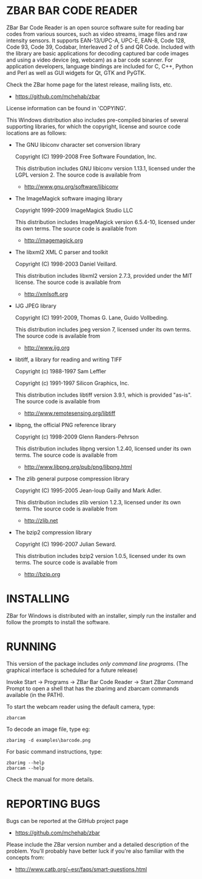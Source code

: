 ZBAR BAR CODE READER
====================

ZBar Bar Code Reader is an open source software suite for reading bar codes
from various sources, such as video streams, image files and raw intensity
sensors. It supports EAN-13/UPC-A, UPC-E, EAN-8, Code 128, Code 93, Code 39,
Codabar, Interleaved 2 of 5 and QR Code.  Included with the library are basic
applications for decoding captured bar code images and using a video device
(eg, webcam) as a bar code scanner.  For application developers, language
bindings are included for C, C++, Python and Perl as well as GUI widgets for
Qt, GTK and PyGTK.

Check the ZBar home page for the latest release, mailing lists, etc.

  * <https://github.com/mchehab/zbar>

License information can be found in 'COPYING'.

This Windows distribution also includes pre-compiled binaries of several
supporting libraries, for which the copyright, license and source code
locations are as follows:

  * The GNU libiconv character set conversion library

    Copyright (C) 1999-2008 Free Software Foundation, Inc.

    This distribution includes GNU libiconv version 1.13.1, licensed under
    the LGPL version 2.  The source code is available from

      * <http://www.gnu.org/software/libiconv>

  * The ImageMagick software imaging library

    Copyright 1999-2009 ImageMagick Studio LLC

    This distribution includes ImageMagick version 6.5.4-10, licensed under
    its own terms.  The source code is available from

      * <http://imagemagick.org>

  * The libxml2 XML C parser and toolkit

    Copyright (C) 1998-2003 Daniel Veillard.

    This distribution includes libxml2 version 2.7.3, provided under the MIT
    license.  The source code is available from

      * <http://xmlsoft.org>

  * IJG JPEG library

    Copyright (C) 1991-2009, Thomas G. Lane, Guido Vollbeding.

    This distribution includes jpeg version 7, licensed under its own
    terms.  The source code is available from

      * <http://www.ijg.org>

  * libtiff, a library for reading and writing TIFF

    Copyright (c) 1988-1997 Sam Leffler

    Copyright (c) 1991-1997 Silicon Graphics, Inc.

    This distribution includes libtiff version 3.9.1, which is provided
    "as-is".  The source code is available from

      * <http://www.remotesensing.org/libtiff>

  * libpng, the official PNG reference library

    Copyright (c) 1998-2009 Glenn Randers-Pehrson

    This distribution includes libpng version 1.2.40, licensed under its own
    terms.  The source code is available from

      * <http://www.libpng.org/pub/png/libpng.html>

  * The zlib general purpose compression library

    Copyright (C) 1995-2005 Jean-loup Gailly and Mark Adler.

    This distribution includes zlib version 1.2.3, licensed under its own
    terms.  The source code is available from

      * <http://zlib.net>

  * The bzip2 compression library

    Copyright (C) 1996-2007 Julian Seward.

    This distribution includes bzip2 version 1.0.5, licensed under its own
    terms.  The source code is available from

      * <http://bzip.org>


INSTALLING
==========

ZBar for Windows is distributed with an installer, simply run the installer
and follow the prompts to install the software.


RUNNING
=======

This version of the package includes *only command line programs*.
(The graphical interface is scheduled for a future release)

Invoke Start -> Programs -> ZBar Bar Code Reader -> Start ZBar Command Prompt
to open a shell that has the zbarimg and zbarcam commands available
(in the PATH).

To start the webcam reader using the default camera, type:

    zbarcam

To decode an image file, type eg:

    zbarimg -d examples\barcode.png

For basic command instructions, type:

    zbarimg --help
    zbarcam --help

Check the manual for more details.


REPORTING BUGS
==============

Bugs can be reported at the GitHub project page

  * <https://github.com/mchehab/zbar>

Please include the ZBar version number and a detailed description of
the problem.  You'll probably have better luck if you're also familiar
with the concepts from:

  * <http://www.catb.org/~esr/faqs/smart-questions.html>
